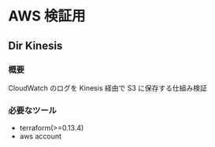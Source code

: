 # AWS 検証用

## Dir Kinesis

### 概要

CloudWatch のログを Kinesis 経由で S3 に保存する仕組み検証

### 必要なツール

- terraform(>=0.13.4)
- aws account
